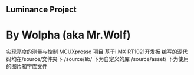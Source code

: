 ## Luminance Project
# By Wolpha (aka Mr.Wolf)
实现亮度的测量与控制
MCUXpresso 项目
基于i.MX RT1021开发板
编写的源代码均在/source/文件夹下
/source/lib/ 下为自定义的库
/source/asset/ 下为使用的图片和字库文件
